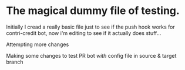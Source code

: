 # The magical dummy file of testing.

Initially I cread a really basic file just to see if the push hook works for contri-credit bot, now i'm editing to see if it actually does stuff...

Attempting more changes

Making some changes to test PR bot *with* config file in source & target branch
